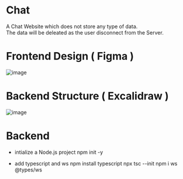 # Chat 
A Chat Website which does not store any type of data.
<br/>
The data will be deleated as the user disconnect from the Server.

# Frontend Design ( Figma )
![image](https://github.com/user-attachments/assets/5e9e0b76-44e8-4a5e-b373-471327dadd0e)

# Backend Structure ( Excalidraw )
![image](https://github.com/user-attachments/assets/186771f8-bb42-4209-a32c-9cb861245f24)

# Backend 

- intialize a Node.js project 
    npm init -y

- add typescript and ws
    npm install typescript 
    npx tsc --init
    npm i ws @types/ws
